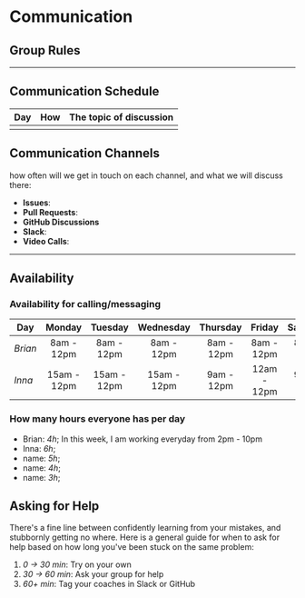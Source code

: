 # Communication

## Group Rules

<!-- any general rules you'd like to set for your group? -->

---

## Communication Schedule

| Day | How | The topic of discussion |
| --- | :-: | ----------------------- |
|     |     |                         |

## Communication Channels

how often will we get in touch on each channel, and what we will discuss there:

- **Issues**:
- **Pull Requests**:
- **GitHub Discussions**
- **Slack**:
- **Video Calls**:

---

## Availability

### Availability for calling/messaging

| Day     |   Monday    |   Tuesday   |  Wednesday  |  Thursday  |   Friday    |  Saturday  |   Sunday   |
| ------- | :---------: | :---------: | :---------: | :--------: | :---------: | :--------: | :--------: |
| _Brian_ | 8am - 12pm  | 8am - 12pm  | 8am - 12pm  | 8am - 12pm | 8am - 12pm  | 8am - 12pm | 8am - 12pm |
| _Inna_  | 15am - 12pm | 15am - 12pm | 15am - 12pm | 9am - 12pm | 12am - 12pm | 9am - 12pm |  --------  |

### How many hours everyone has per day

- Brian: _4h_; In this week, I am working everyday from 2pm - 10pm
- Inna: _6h_;
- name: _5h_;
- name: _4h_;
- name: _3h_;

## Asking for Help

There's a fine line between confidently learning from your mistakes, and
stubbornly getting no where. Here is a general guide for when to ask for help
based on how long you've been stuck on the same problem:

1. _0 -> 30 min_: Try on your own
2. _30 -> 60 min_: Ask your group for help
3. _60+ min_: Tag your coaches in Slack or GitHub
